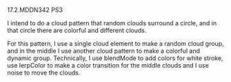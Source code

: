 17.2.MDDN342 PS3

I intend to do a cloud pattern that random clouds surround a circle, and in that circle there are colorful and different clouds.

For this pattern, I use a single cloud element to make a random cloud group, and in the middle I use another cloud pattern to make a colorful and dynamic group. Technically, I use blendMode to add colors for white stroke, use lerpColor to make a color transition for the middle clouds and I use noise to move the clouds.